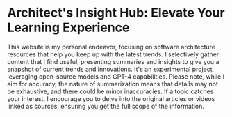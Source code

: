 # Architect's Insight Hub: Elevate Your Learning Experience

This website is my personal endeavor, focusing on software architecture resources that help you keep up with the latest trends. I selectively gather content that I find useful, presenting summaries and insights to give you a snapshot of current trends and innovations. It's an experimental project, leveraging open-source models and GPT-4 capabilities. Please note, while I aim for accuracy, the nature of summarization means that details may not be exhaustive, and there could be minor inaccuracies. If a topic catches your interest, I encourage you to delve into the original articles or videos linked as sources, ensuring you get the full scope of the information. 
